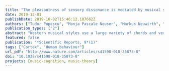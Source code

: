 ```yaml
---
title: "The pleasantness of sensory dissonance is mediated by musical style and expertise"
date: 2019-12-01
publishDate: 2019-10-02T15:46:12.107662Z
authors: ["Tudor Popescu", "Monja Pascale Neuser", "Markus Neuwirth", "Fernando Bravo", "Wolfgang Mende", "Oren Boneh", admin, "Martin Rohrmeier"]
publication_types: ["2"]
abstract: "Western musical styles use a large variety of chords and vertical sonorities. Based on objective acoustical properties, chords can be situated on a dissonant-consonant continuum. While this might to some extent converge with the unpleasant-pleasant continuum, subjective liking might diverge for various chord forms from music across different styles. Our study aimed to investigate how well appraisals of the roughness and pleasantness dimensions of isolated chords taken from real-world music are predicted by Parncutt's established model of sensory dissonance. Furthermore, we related these subjective ratings to style of origin and acoustical features of the chords as well as musical sophistication of the raters. Ratings were obtained for chords deemed representative of the harmonic language of three different musical styles (classical, jazz and avant-garde music), plus randomly generated chords. Results indicate that pleasantness and roughness ratings were, on average, mirror opposites; however, their relative distribution differed greatly across styles, reflecting different underlying aesthetic ideals. Parncutt's model only weakly predicted ratings for all but Classical chords, suggesting that listeners' appraisal of the dissonance and pleasantness of chords bears not only on stimulus-side but also on listener-side factors. Indeed, we found that levels of musical sophistication negatively predicted listeners' tendency to rate the consonance and pleasantness of any one chord as coupled measures, suggesting that musical education and expertise may serve to individuate how these musical dimensions are apprehended."
featured: false
publication: "*Scientific Reports, 9*(1)"
tags: ["Cortex", "Human behaviour"]
url_pdf: "http://www.nature.com/articles/s41598-018-35873-8"
doi: "10.1038/s41598-018-35873-8"
projects: [music-cognition, music-theory]
---
```

